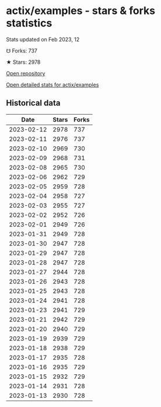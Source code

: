 # actix/examples - stars & forks statistics

Stats updated on Feb 2023, 12

☋ Forks: 737

★ Stars: 2978

[Open repository](https://github.com/actix/examples)

[Open detailed stats for actix/examples](https://reviewgithub.com/rep/actix/examples)

## Historical data
| Date | Stars | Forks |
|------|-------|-------|
| 2023-02-12 | 2978 | 737 | 
| 2023-02-11 | 2976 | 737 | 
| 2023-02-10 | 2969 | 730 | 
| 2023-02-09 | 2968 | 731 | 
| 2023-02-08 | 2965 | 730 | 
| 2023-02-06 | 2962 | 729 | 
| 2023-02-05 | 2959 | 728 | 
| 2023-02-04 | 2958 | 727 | 
| 2023-02-03 | 2955 | 727 | 
| 2023-02-02 | 2952 | 726 | 
| 2023-02-01 | 2949 | 726 | 
| 2023-01-31 | 2949 | 728 | 
| 2023-01-30 | 2947 | 728 | 
| 2023-01-29 | 2947 | 728 | 
| 2023-01-28 | 2947 | 728 | 
| 2023-01-27 | 2944 | 728 | 
| 2023-01-26 | 2943 | 728 | 
| 2023-01-25 | 2943 | 728 | 
| 2023-01-24 | 2941 | 728 | 
| 2023-01-23 | 2941 | 729 | 
| 2023-01-21 | 2942 | 729 | 
| 2023-01-20 | 2940 | 729 | 
| 2023-01-19 | 2939 | 729 | 
| 2023-01-18 | 2938 | 729 | 
| 2023-01-17 | 2935 | 728 | 
| 2023-01-16 | 2935 | 729 | 
| 2023-01-15 | 2932 | 729 | 
| 2023-01-14 | 2931 | 728 | 
| 2023-01-13 | 2930 | 728 | 

